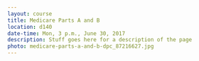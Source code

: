 ```yaml
---
layout: course
title: Medicare Parts A and B
location: d140
date-time: Mon, 3 p.m., June 30, 2017
description: Stuff goes here for a description of the page
photo: medicare-parts-a-and-b-dpc_87216627.jpg
---
```

